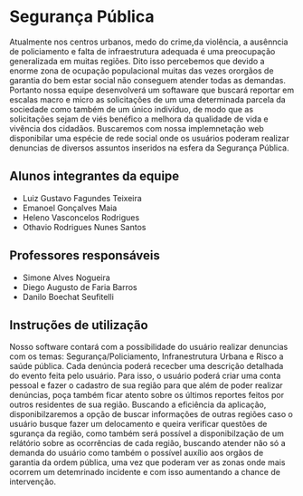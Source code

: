 # Segurança Pública
Atualmente nos centros urbanos, medo do crime,da violência, a ausênncia de policiamento e falta de infraestrutura adequada é uma preocupação generalizada em muitas regiões. Dito isso percebemos que devido a enorme zona de ocupação populacional muitas das vezes ororgãos de garantia do bem estar social não conseguem atender todas as demandas. Portanto nossa equipe desenvolverá um softaware que buscará reportar em escalas macro e micro as solicitações de um uma determinada parcela da sociedade como também de um único indivíduo, de modo que as solicitações sejam de viés benéfico a melhora da qualidade de vida e vivência dos cidadãos. Buscaremos com nossa implemnetação web disponibilar uma espécie de rede social onde os usuários poderam realizar denuncias de diversos assuntos inseridos na esfera da Segurança Pública. 

## Alunos integrantes da equipe

* Luiz Gustavo Fagundes Teixeira
* Emanoel Gonçalves Maia
* Heleno Vasconcelos Rodrigues
* Othavio Rodrigues Nunes Santos

## Professores responsáveis

* Simone Alves Nogueira
* Diego Augusto de Faria Barros
* Danilo Boechat Seufitelli

## Instruções de utilização

Nosso software contará com a possibilidade do usuário realizar denuncias com os temas: Segurança/Policiamento, Infranestrutura Urbana e Risco a saúde pública. Cada denúncia poderá rececber uma descrição detalhada do evento feita pelo usuário. Para isso, o usuário poderá criar  uma conta pessoal e fazer o cadastro de sua região para que além de poder realizar denúncias, poça também ficar atento sobre os últimos reportes feitos por outros residentes de sua região. 
Buscando a eficiência da aplicação, disponibilzaremos a opção de buscar informações de outras regiões caso o usuário busque fazer um delocamento e queira verificar questões de sgurança da região, como também será possível a disponibilzação de um relátório sobre as ocorrências de cada região, buscando atender não só a demanda do usuário como também o possível auxílio aos orgãos de garantia da ordem pública, uma vez que poderam ver as zonas onde mais ocorrem um detemrinado incidente e com isso aumentando a chance de intervenção. 

